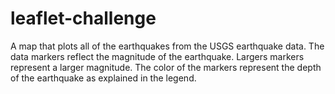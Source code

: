 # leaflet-challenge
A map that plots all of the earthquakes from the USGS earthquake data. 
The data markers reflect the magnitude of the earthquake.  Largers markers represent a larger magnitude.
The color of the markers represent the depth of the earthquake as explained in the legend.

